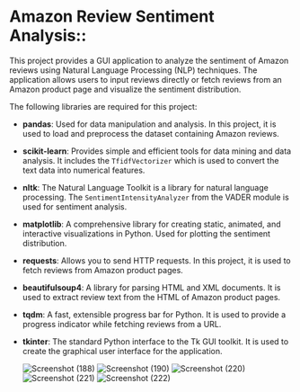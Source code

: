 # Amazon Review Sentiment Analysis::
This project provides a GUI application to analyze the sentiment of Amazon reviews using Natural Language Processing (NLP) techniques. The application allows users to input reviews directly or fetch reviews from an Amazon product page and visualize the sentiment distribution.

The following libraries are required for this project:

- **pandas**: Used for data manipulation and analysis. In this project, it is used to load and preprocess the dataset containing Amazon reviews.

- **scikit-learn**: Provides simple and efficient tools for data mining and data analysis. It includes the `TfidfVectorizer` which is used to convert the text data into numerical features.

- **nltk**: The Natural Language Toolkit is a library for natural language processing. The `SentimentIntensityAnalyzer` from the VADER module is used for sentiment analysis.

- **matplotlib**: A comprehensive library for creating static, animated, and interactive visualizations in Python. Used for plotting the sentiment distribution.

- **requests**: Allows you to send HTTP requests. In this project, it is used to fetch reviews from Amazon product pages.

- **beautifulsoup4**: A library for parsing HTML and XML documents. It is used to extract review text from the HTML of Amazon product pages.

- **tqdm**: A fast, extensible progress bar for Python. It is used to provide a progress indicator while fetching reviews from a URL.

- **tkinter**: The standard Python interface to the Tk GUI toolkit. It is used to create the graphical user interface for the application.

  ![Screenshot (188)](https://github.com/PayalLakra/Sentiment-Analysis-Using-Python/assets/134941931/e674c402-7fb8-4fe9-a15d-283ee100a783)
![Screenshot (190)](https://github.com/PayalLakra/Sentiment-Analysis-Using-Python/assets/134941931/1bee4382-6627-4643-ab6e-e4ff35f4e6b9)
![Screenshot (220)](https://github.com/PayalLakra/Sentiment-Analysis-Using-Python/assets/134941931/32910dd1-4098-4719-a544-539d08f50a27)
![Screenshot (221)](https://github.com/PayalLakra/Sentiment-Analysis-Using-Python/assets/134941931/a730a46f-1949-48bf-88f8-1d35d6b3cdeb)
![Screenshot (222)](https://github.com/PayalLakra/Sentiment-Analysis-Using-Python/assets/134941931/d7acf9d3-ed3e-4c88-8289-1d26b4331f2a)











